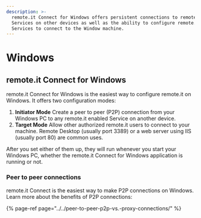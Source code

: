 ```yaml
---
description: >-
  remote.it Connect for Windows offers persistent connections to remote.it
  Services on other devices as well as the ability to configure remote.it
  Services to connect to the Window machine.
---
```


# Windows

## **remote.it Connect for Windows**

remote.it Connect for Windows is the easiest way to configure remote.it on Windows. It offers two configuration modes:

1. **Initiator Mode** Create a peer to peer \(P2P\) connection from your Windows PC to any remote.it enabled Service on another device.
2. **Target Mode** Allow other authorized remote.it users to connect to your machine. Remote Desktop \(usually port 3389\) or a web server using IIS \(usually port 80\) are common uses. 

After you set either of them up, they will run whenever you start your Windows PC, whether the remote.it Connect for Windows application is running or not.

### **Peer to peer connections** 

remote.it Connect is the easiest way to make P2P connections on Windows. Learn more about the benefits of P2P connections:

{% page-ref page="../../peer-to-peer-p2p-vs.-proxy-connections/" %}

